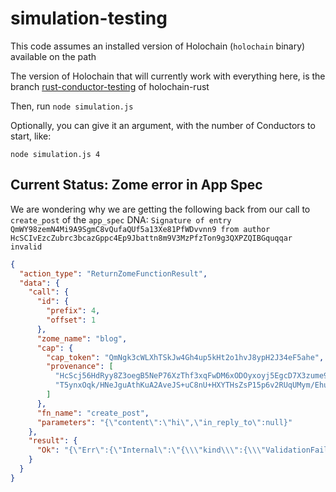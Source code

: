 # simulation-testing

This code assumes an installed version of Holochain (`holochain` binary) available on the path

The version of Holochain that will currently work with everything here, is the branch [rust-conductor-testing](https://github.com/holochain/holochain-rust/pull/1334) of holochain-rust

Then, run `node simulation.js`

Optionally, you can give it an argument, with the number of Conductors to start, like:
```
node simulation.js 4
```

## Current Status: Zome error in App Spec

We are wondering why we are getting the following back from our call to `create_post` of the `app_spec` DNA: `Signature of entry QmWY98zemN4Mi9A9SgmC8vQufaQUf5a13Xe81PfWDvvnn9 from author HcSCIvEzcZubrc3bcazGppc4Ep9Jbattn8m9V3MzPfzTon9g3QXPZQIBGquqqar invalid`

```json
{
  "action_type": "ReturnZomeFunctionResult",
  "data": {
    "call": {
      "id": {
        "prefix": 4,
        "offset": 1
      },
      "zome_name": "blog",
      "cap": {
        "cap_token": "QmNgk3cWLXhTSkJw4Gh4up5kHt2o1hvJ8ypH2J34eF5ahe",
        "provenance": [
          "HcScj56HdRyy8Z3oegB5NeP76XzThf3xqFwDM6xODOyxoyj5EgcD7X3zume9wba",
          "T5ynxOqk/HNeJguAthKuA2AveJS+uC8nU+HXYTHsZsP15p6v2RUqUMym/EhuL+1ZvPqgvuFL0chg67IAOo38Cg=="
        ]
      },
      "fn_name": "create_post",
      "parameters": "{\"content\":\"hi\",\"in_reply_to\":null}"
    },
    "result": {
      "Ok": "{\"Err\":{\"Internal\":\"{\\\"kind\\\":{\\\"ValidationFailed\\\":\\\"Signature of entry QmWY98zemN4Mi9A9SgmC8vQufaQUf5a13Xe81PfWDvvnn9 from author HcSCIvEzcZubrc3bcazGppc4Ep9Jbattn8m9V3MzPfzTon9g3QXPZQIBGquqqar invalid\\\"},\\\"file\\\":\\\"core/src/nucleus/ribosome/runtime.rs\\\",\\\"line\\\":\\\"192\\\"}\"}}"
    }
  }
}
```